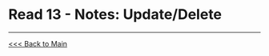 # Read 13 - Notes: Update/Delete


***
[<<< Back to Main](https://sangmlee76.github.io/reading-notes/)
